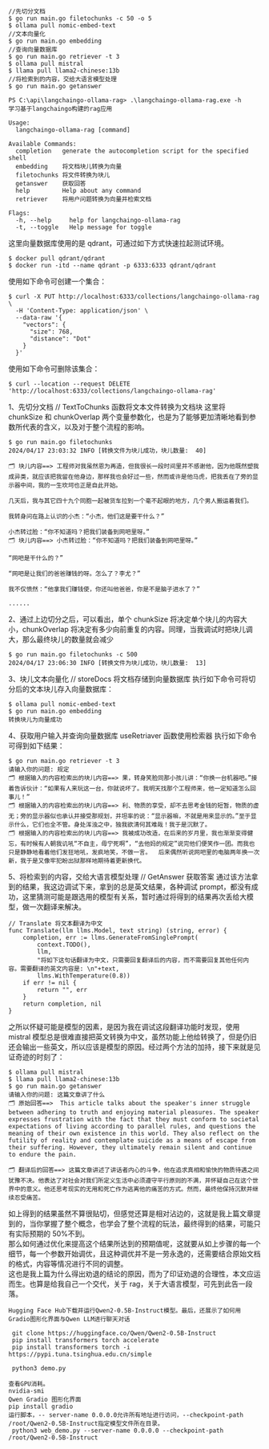 

```
//先切分文档 
$ go run main.go filetochunks -c 50 -o 5
$ ollama pull nomic-embed-text
//文本向量化
$ go run main.go embedding
//查询向量数据库
$ go run main.go retriever -t 3
$ ollama pull mistral
$ llama pull llama2-chinese:13b
//将检索到的内容，交给大语言模型处理
$ go run main.go getanswer
```


```
PS C:\api\langchaingo-ollama-rag> .\langchaingo-ollama-rag.exe -h
学习基于langchaingo构建的rag应用

Usage:
  langchaingo-ollama-rag [command]

Available Commands:
  completion   generate the autocompletion script for the specified shell
  embedding    将文档块儿转换为向量
  filetochunks 将文件转换为块儿
  getanswer    获取回答
  help         Help about any command
  retriever    将用户问题转换为向量并检索文档

Flags:
  -h, --help     help for langchaingo-ollama-rag
  -t, --toggle   Help message for toggle
```




这里向量数据库使用的是 qdrant，可通过如下方式快速拉起测试环境。
```
$ docker pull qdrant/qdrant
$ docker run -itd --name qdrant -p 6333:6333 qdrant/qdrant
```

使用如下命令可创建一个集合：
```
$ curl -X PUT http://localhost:6333/collections/langchaingo-ollama-rag \
  -H 'Content-Type: application/json' \
  --data-raw '{
    "vectors": {
      "size": 768,
      "distance": "Dot"
    }
  }'

```

使用如下命令可删除该集合：
```
$ curl --location --request DELETE 'http://localhost:6333/collections/langchaingo-ollama-rag'

```

1、先切分文档 // TextToChunks 函数将文本文件转换为文档块 这里将 chunkSize 和 chunkOverlap 两个变量参数化，也是为了能够更加清晰地看到参数所代表的含义，以及对于整个流程的影响。
```
$ go run main.go filetochunks
2024/04/17 23:03:32 INFO [转换文件为块儿成功，块儿数量:  40]

🗂 块儿内容==> 工程师对我虽然恩为再造，但我很长一段时间里并不感谢他，因为他既然塑我成异类，就应该把我留在他身边，那样我也会好过一些，然而或许是他马虎，把我丢在了旁的显示器中间，我的一生坎坷也正是自此开始。

几天后，我与其它四十九个同胞一起被货车拉到一个毫不起眼的地方，几个男人搬运着我们。

我转身问在路上认识的小杰：“小杰，他们这是要干什么？”

小杰转过脸：“你不知道吗？把我们装备到网吧里呀。”
🗂 块儿内容==> 小杰转过脸：“你不知道吗？把我们装备到网吧里呀。”

“网吧是干什么的？”

“网吧是让我们的爸爸赚钱的呀。怎么了？李尤？”

我不仅愤然：“他拿我们赚钱使，你还叫他爸爸，你是不是脑子进水了？”

......

```

2、通过上边切分之后，可以看出，单个 chunkSize 将决定单个块儿的内容大小，chunkOverlap 将决定有多少向前重复的内容。同理，当我调试时把块儿调大，那么最终块儿的数量就会减少

```
$ go run main.go filetochunks -c 500
2024/04/17 23:06:30 INFO [转换文件为块儿成功，块儿数量:  13]

```

3、块儿文本向量化 // storeDocs 将文档存储到向量数据库 执行如下命令可将切分后的文本块儿存入向量数据库：
```
$ ollama pull nomic-embed-text
$ go run main.go embedding
转换块儿为向量成功

```
4、获取用户输入并查询向量数据库 useRetriaver 函数使用检索器 执行如下命令可得到如下结果：
```
$ go run main.go retriever -t 3
请输入你的问题: 规定
🗂 根据输入的内容检索出的块儿内容==> 果，转身笑脸同那小孩儿讲：“你换一台机器吧。”接着告诉伙计：“如果有人来玩这一台，你就说坏了。我明天找那个工程师来，他一定知道怎么回事儿！”
🗂 根据输入的内容检索出的块儿内容==> 利、物质的享受，却不去思考金钱的短暂，物质的虚无；旁的显示器似也承认并接受那规划，并坦率的说：“显示器嘛，不就是用来显示的。”至于显示什么，它们也全不管。身处浑浊之中，独我欲清何其难哉！我于是沉默了。
🗂 根据输入的内容检索出的块儿内容==> 我被成功改造，在后来的岁月里，我也渐渐变得健忘，有时候有人朝我讥吼“不自主，毋宁死啊”，“去他妈的规定”说完他们便笑作一团。而我也只是静静地看着他们发狂地吼，发疯地笑，不做一言。  后来偶然听说网吧里的电脑两年换一次新，我于是又像牢犯盼出狱那样地期待着更新换代。

```

5、将检索到的内容，交给大语言模型处理   // GetAnswer 获取答案 通过该方法拿到的结果，我这边调试下来，拿到的总是英文结果，各种调试 prompt，都没有成功，这里猜测可能是跟选用的模型有关系，暂时通过将得到的结果再次丢给大模型，做一次翻译来解决。
```
// Translate 将文本翻译为中文
func Translate(llm llms.Model, text string) (string, error) {
	completion, err := llms.GenerateFromSinglePrompt(
		context.TODO(),
		llm,
		"将如下这句话翻译为中文，只需要回复翻译后的内容，而不需要回复其他任何内容。需要翻译的英文内容是: \n"+text,
		llms.WithTemperature(0.8))
	if err != nil {
		return "", err
	}
	return completion, nil
}

```
之所以怀疑可能是模型的因素，是因为我在调试这段翻译功能时发现，使用 mistral 模型总是很难直接把英文转换为中文，虽然功能上他给转换了，但是仍旧还会输出一些英文，所以应该是模型的原因。经过两个方法的加持，接下来就是见证奇迹的时刻了：

```
$ ollama pull mistral
$ llama pull llama2-chinese:13b
$ go run main.go getanswer
请输入你的问题: 这篇文章讲了什么
🗂 原始回答==>  This article talks about the speaker's inner struggle between adhering to truth and enjoying material pleasures. The speaker expresses frustration with the fact that they must conform to societal expectations of living according to parallel rules, and questions the meaning of their own existence in this world. They also reflect on the futility of reality and contemplate suicide as a means of escape from their suffering. However, they ultimately remain silent and continue to endure the pain.

🗂 翻译后的回答==> 这篇文章讲述了讲话者内心的斗争，他在追求真相和愉快的物质待遇之间犹豫不决。他表达了对社会对我们所定义生活中必须遵守平行原则的不满，并怀疑自己在这个世界中的意义。他还思考现实的无用和死亡作为逃离他的痛苦的方式。然而，最终他保持沉默并继续忍受痛苦。

```

如上得到的结果虽然不算很贴切，但感觉还算是相对沾边的，这就是我上篇文章提到的，当你掌握了整个概念，也学会了整个流程的玩法，最终得到的结果，可能只有实际预期的 50%不到。  
那么如何通过优化来提高这个结果所达到的预期值呢，这就要从如上步骤的每一个细节，每一个参数开始调优，且这种调优并不是一劳永逸的，还需要结合原始文档的格式，内容等情况进行不同的调整。  
这也是我上篇为什么得出劝退的结论的原因，而为了印证劝退的合理性，本文应运而生。也算是给我自己一个交代，关于 rag，关于大语言模型，可先到此告一段落。  



```
Hugging Face Hub下载并运行Qwen2-0.5B-Instruct模型。最后，还展示了如何用Gradio图形化界面与Qwen LLM进行聊天对话

 git clone https://huggingface.co/Qwen/Qwen2-0.5B-Instruct  
 pip install transformers torch accelerate  
 pip install transformers torch -i https://pypi.tuna.tsinghua.edu.cn/simple

 python3 demo.py

查看GPU消耗。
nvidia-smi
Qwen Gradio 图形化界面
pip install gradio
运行脚本，-- server-name 0.0.0.0允许所有地址进行访问，--checkpoint-path /root/Qwen2-0.5B-Instruct指定模型文件所在目录。
 python3 web_demo.py --server-name 0.0.0.0 --checkpoint-path /root/Qwen2-0.5B-Instruct

```